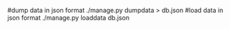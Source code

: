 #dump data in json format
./manage.py dumpdata > db.json
#load data in json format
./manage.py loaddata db.json
